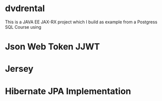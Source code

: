 # dvdrental
This is a JAVA EE JAX-RX project which I build as example from a Postgress SQL Course using 
# Json Web Token JJWT
# Jersey
# Hibernate JPA Implementation
